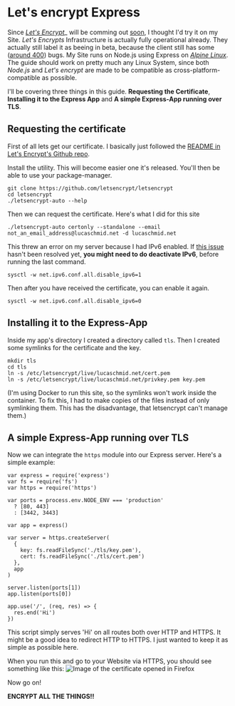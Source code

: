 # Let's encrypt Express

Since [_Let's Encrypt_](https://letsencrypt.org/)_ will be comming out [soon](https://letsencrypt.org/2015/11/12/public-beta-timing.html), I thought I'd try it on my Site. _Let's Encrypts_ Infrastructure is actually fully operational already. They actually still label it as beeing in beta, because the client still has some ([around 400](https://github.com/letsencrypt/letsencrypt/issues)) bugs. My Site runs on Node.js using Express on [_Alpine Linux_](https://alpinelinux.org/). The guide should work on pretty much any Linux System, since both _Node.js_ and _Let's encrypt_ are made to be compatible as cross-platform-compatible as possible.

I'll be covering three things in this guide. **Requesting the Certificate**, **Installing it to the Express App** and **A simple Express-App running over TLS**.

## Requesting the certificate

First of all lets get our certificate. I basically just followed the [README in Let's Encrypt's Github repo](https://github.com/letsencrypt/letsencrypt/blob/master/README.rst).

Install the utility. This will become easier one it's released. You'll then be able to use your package-manager.

```
git clone https://github.com/letsencrypt/letsencrypt
cd letsencrypt
./letsencrypt-auto --help
```

Then we can request the certificate. Here's what I did for this site

```
./letsencrypt-auto certonly --standalone --email not_an_email_address@lucaschmid.net -d lucaschmid.net
```

This threw an error on my server because I had IPv6 enabled. If [this issue](https://github.com/letsencrypt/boulder/issues/1046) hasn't been resolved yet, **you might need to do deactivate IPv6**, before running the last command.

```
sysctl -w net.ipv6.conf.all.disable_ipv6=1
```

Then after you have received the certificate, you can enable it again.

```
sysctl -w net.ipv6.conf.all.disable_ipv6=0
```

## Installing it to the Express-App

Inside my app's directory I created a directory called `tls`. Then I created some symlinks for the certificate and the key.

```
mkdir tls
cd tls
ln -s /etc/letsencrypt/live/lucaschmid.net/cert.pem
ln -s /etc/letsencrypt/live/lucaschmid.net/privkey.pem key.pem
```

(I'm using Docker to run this site, so the symlinks won't work inside the container. To fix this, I had to make copies of the files instead of only symlinking them. This has the disadvantage, that letsencrypt can't manage them.)

## A simple Express-App running over TLS

Now we can integrate the `https` module into our Express server. Here's a simple example:

```
var express = require('express')
var fs = require('fs')
var https = require('https')

var ports = process.env.NODE_ENV === 'production'
  ? [80, 443]
  : [3442, 3443]

var app = express()

var server = https.createServer(
  {
    key: fs.readFileSync('./tls/key.pem'),
    cert: fs.readFileSync('./tls/cert.pem')
  },
  app
)

server.listen(ports[1])
app.listen(ports[0])

app.use('/', (req, res) => {
  res.end('Hi')
})

```

This script simply serves 'Hi' on all routes both over HTTP and HTTPS. It might be a good idea to redirect HTTP to HTTPS. I just wanted to keep it as simple as possible here.

When you run this and go to your Website via HTTPS, you should see something like this:
![Image of the certificate opened in Firefox](/_img/certificate.png)

Now go on!

**ENCRYPT ALL THE THINGS!!**

